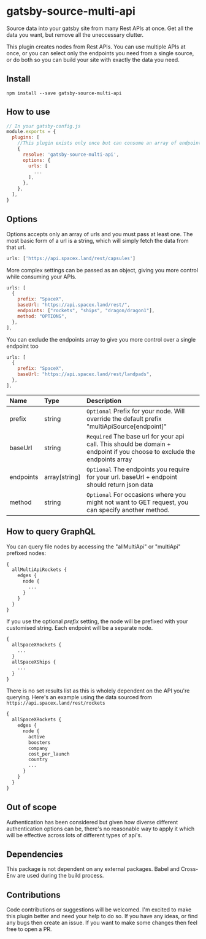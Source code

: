# gatsby-source-multi-api

Source data into your gatsby site from many Rest APIs at once. Get all the data you want, but remove all the uneccessary clutter.

This plugin creates nodes from Rest APIs. You can use multiple APIs at once, or you can select only the endpoints you need from a single source, or do both so you can build your site with exactly the data you need.

## Install

`npm install --save gatsby-source-multi-api`

## How to use

```js
// In your gatsby-config.js
module.exports = {
  plugins: [
    //This plugin exists only once but can consume an array of endpoints
    {
      resolve: 'gatsby-source-multi-api',
      options: {
        urls: [
          ...
        ],
      },
    },
  ],
}
```

## Options

Options accepts only an array of urls and you must pass at least one. The most basic form of a url is a string, which will simply fetch the data from that url.

```js
urls: ['https://api.spacex.land/rest/capsules']
```

More complex settings can be passed as an object, giving you more control while consuming your APIs.

```js
urls: [
  {
    prefix: "SpaceX",
    baseUrl: "https://api.spacex.land/rest/",
    endpoints: ["rockets", "ships", "dragon/dragon1"],
    method: "OPTIONS",
  },
],
```

You can exclude the endpoints array to give you more control over a single endpoint too

```js
urls: [
  {
    prefix: "SpaceX",
    baseUrl: "https://api.spacex.land/rest/landpads",
  },
],
```

| **Name**  | **Type**      | **Description**                                                                                                          |
| :-------- | :------------ | :----------------------------------------------------------------------------------------------------------------------- |
| prefix    | string        | `Optional` Prefix for your node. Will override the default prefix "multiApiSource[endpoint]"                             |
| baseUrl   | string        | `Required` The base url for your api call. This should be domain + endpoint if you choose to exclude the endpoints array |
| endpoints | array[string] | `Optional` The endpoints you require for your url. baseUrl + endpoint should return json data                            |
| method    | string        | `Optional` For occasions where you might not want to GET request, you can specify another method.                        |

## How to query GraphQL

You can query file nodes by accessing the "allMultiApi" or "multiApi" prefixed nodes:

```graphql
{
  allMultiApiRockets {
    edges {
      node {
        ...
      }
    }
  }
}
```

If you use the optional _prefix_ setting, the node will be prefixed with your customised string. Each endpoint will be a separate node.

```graphql
{
  allSpaceXRockets {
    ...
  }
  allSpaceXShips {
    ...
  }
}
```

There is no set results list as this is wholely dependent on the API you're querying. Here's an example using the data sourced from `https://api.spacex.land/rest/rockets`

```graphql
{
  allSpaceXRockets {
    edges {
      node {
        active
        boosters
        company
        cost_per_launch
        country
        ...
      }
    }
  }
}
```

## Out of scope

Authentication has been considered but given how diverse different authentication options can be, there's no reasonable way to apply it which will be effective across lots of different types of api's.

## Dependencies

This package is not dependent on any external packages.
Babel and Cross-Env are used during the build process.

## Contributions

Code contributions or suggestions will be welcomed. I'm excited to make this plugin better and need your help to do so. If you have any ideas, or find any bugs then create an issue. If you want to make some changes then feel free to open a PR.
